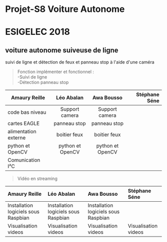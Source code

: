 # Projet-S8 Voiture Autonome

# ESIGELEC 2018


## voiture autonome suiveuse de ligne

suivi de ligne et détection de feux et panneau stop à l'aide d'une caméra



>Fonction implémenter et fonctionnel :  
  -Suivi de ligne                                     
  -Détection panneau stop



 



|  Amaury Reille        | Léo Abalan           | Awa Bousso  | Stéphane Séne  |
| ------------- |:-------------:| :-----:| -----:|
| code bas niveau      | Support camera | Support camera |     |
| cartes EAGLE      | panneau stop      |   panneau stop |     |
| alimentation externe | boitier feux      |    boitier feux |     |
| python et OpenCV      |   python et OpenCV    |  python et OpenCV  |     |
| Comunication I²C       |       |    |     |
  
  
  
  
>Vidéo en streaming

|  Amaury Reille        | Léo Abalan           | Awa Bousso  | Stéphane Séne  |
| :------------- |:-------------| :-----| :-----|
| Installation logiciels sous Raspbian | Installation logiciels sous Raspbian | Installation logiciels sous Raspbian |  | 
| Visualisation videos | Visualisation videos | Visualisation videos     | Visualisation videos |

